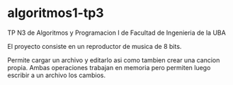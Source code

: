 # algoritmos1-tp3
TP N3 de Algoritmos y Programacion I de Facultad de Ingenieria de la UBA

El proyecto consiste en un reproductor de musica de 8 bits.

Permite cargar un archivo y editarlo asi como tambien crear una cancion propia. Ambas operaciones trabajan en memoria pero permiten luego escribir a un archivo los cambios.
